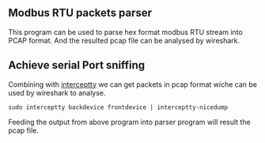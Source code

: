 ## Modbus RTU packets parser
This program can be used to parse hex format modbus RTU stream into PCAP format.
And the resulted pcap file can be analysed by wireshark.

## Achieve serial Port sniffing  
Combining with [interceptty](https://github.com/geoffmeyers/interceptty) we can get packets in pcap format wiche can be used by wireshark to analyse.

```code
sudo interceptty backdevice frontdevice | interceptty-nicedump
```

Feeding the output from above program into parser program will result the pcap file.

